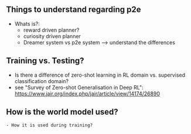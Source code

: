 ## Things to understand regarding p2e
- Whats is?:
  - reward driven planner?
  - curiosity driven planner
  - Dreamer system vs p2e system --> understand the differences

## Training vs. Testing?
- Is there a difference of zero-shot learning in RL domain vs. supervised classification domain?
- see "Survey of Zero-shot Generalisation in Deep RL": https://www.jair.org/index.php/jair/article/view/14174/26890

## How is the world model used? 
    - How it is used during training?